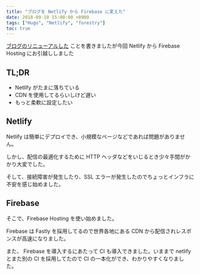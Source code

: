 ```yaml
---
title: "ブログを Netlify から Firebase に変えた"
date: 2018-09-10 15:00:00 +0900
tags: ["Hugo", "Netlify", "forestry"]
toc: true
---
```

[ブログのリニューアルした](https://ress.dotmiku.com/tech/blog-renewal/) ことを書きましたが今回 Netlify から Firebase Hosting にお引越ししました

## TL;DR
- Netlify がたまに落ちている
- CDN を使用してるらいしけど遅い
- もっと柔軟に設定したい

## Netlify
Netlify は簡単にデプロイでき、小規模なページなどであれば問題がありません。

しかし、配信の最適化するために HTTP ヘッダなどをいじるとき少々手間がかかり大変でした。

そして、接続障害が発生したり、SSL エラーが発生したのでちょっとインフラに不安を感じ始めました。

## Firebase
そこで、Firebase Hosting を使い始めました。

Firebase は Fastly を採用してるので世界各地にある CDN から配信されレスポンスが高速になりました。

また、 Firebase を導入するにあたって CI も導入できました。いままで netlify とまた別の CI を採用してたので CI の一本化ができ、わかりやすくなりました。
